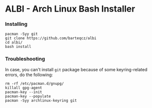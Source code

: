 # ALBI - Arch Linux Bash Installer

### Installing

```
pacman -Syy git
git clone https://github.com/barteqcz/albi
cd albi/
bash install
```

### Troubleshooting

In case, you can't install `git` package because of some keyring-related errors, do the following:

```
rm -rf /etc/pacman.d/gnupg/
killall gpg-agent
pacman-key --init
pacman-key --populate
pacman -Syy archlinux-keyring git
```
